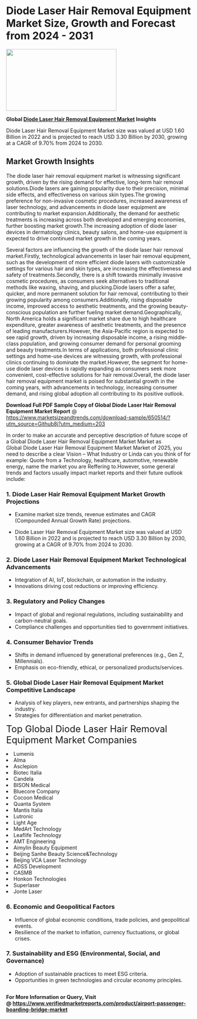 <H1>Diode Laser Hair Removal Equipment Market Size, Growth and Forecast from 2024 - 2031</H1><img class="aligncenter size-medium wp-image-584254" src="https://thirdeyenews.in/wp-content/uploads/2024/09/Global-Market-Research-300x168.jpeg" alt="" width="300" height="168" /><p><strong>Global&nbsp;<a href="https://www.marketsizeandtrends.com/download-sample/650514/?utm_source=Github8j?utm_medium=203">Diode Laser Hair Removal Equipment Market</a> Insights</strong></p><p>Diode Laser Hair Removal Equipment Market size was valued at USD 1.60 Billion in 2022 and is projected to reach USD 3.30 Billion by 2030, growing at a CAGR of 9.70% from 2024 to 2030.</p><p><h2>Market Growth Insights</h2> <p>The diode laser hair removal equipment market is witnessing significant growth, driven by the rising demand for effective, long-term hair removal solutions.Diode lasers are gaining popularity due to their precision, minimal side effects, and effectiveness on various skin types.The growing preference for non-invasive cosmetic procedures, increased awareness of laser technology, and advancements in diode laser equipment are contributing to market expansion.Additionally, the demand for aesthetic treatments is increasing across both developed and emerging economies, further boosting market growth.The increasing adoption of diode laser devices in dermatology clinics, beauty salons, and home-use equipment is expected to drive continued market growth in the coming years.</p> <p>Several factors are influencing the growth of the diode laser hair removal market.Firstly, technological advancements in laser hair removal equipment, such as the development of more efficient diode lasers with customizable settings for various hair and skin types, are increasing the effectiveness and safety of treatments.Secondly, there is a shift towards minimally invasive cosmetic procedures, as consumers seek alternatives to traditional methods like waxing, shaving, and plucking.Diode lasers offer a safer, quicker, and more permanent solution for hair removal, contributing to their growing popularity among consumers.Additionally, rising disposable income, improved access to aesthetic treatments, and the growing beauty-conscious population are further fueling market demand.Geographically, North America holds a significant market share due to high healthcare expenditure, greater awareness of aesthetic treatments, and the presence of leading manufacturers.However, the Asia-Pacific region is expected to see rapid growth, driven by increasing disposable income, a rising middle-class population, and growing consumer demand for personal grooming and beauty treatments.In terms of applications, both professional clinic settings and home-use devices are witnessing growth, with professional clinics continuing to dominate the market.However, the segment for home-use diode laser devices is rapidly expanding as consumers seek more convenient, cost-effective solutions for hair removal.Overall, the diode laser hair removal equipment market is poised for substantial growth in the coming years, with advancements in technology, increasing consumer demand, and rising global adoption all contributing to its positive outlook.<p><span class=""><strong>Download Full PDF Sample Copy of Global Diode Laser Hair Removal Equipment Market Report</strong> @ <a href="https://www.marketsizeandtrends.com/download-sample/650514/?utm_source=Github8j?utm_medium=203" target="_blank">https://www.marketsizeandtrends.com/download-sample/650514/?utm_source=Github8j?utm_medium=203</a></span></p><p>In order to make an accurate and perceptive description of future scope of a Global&nbsp;Diode Laser Hair Removal Equipment Market Market as Global&nbsp;Diode Laser Hair Removal Equipment Market Market of 2025, you need to describe a clear Vision &ndash; What Industry or Linda can you think of for example: Quote from a Technology, healthcare, automotive, renewable energy, name the market you are Reffering to.However, some general trends and factors usually impact market reports and their future outlook include:</p><h3>1.&nbsp;<strong>Diode Laser Hair Removal Equipment Market Growth Projections</strong></h3><ul><li>Examine market size trends, revenue estimates and CAGR (Compounded Annual Growth Rate) projections.</li><li><p>Diode Laser Hair Removal Equipment Market size was valued at USD 1.60 Billion in 2022 and is projected to reach USD 3.30 Billion by 2030, growing at a CAGR of 9.70% from 2024 to 2030.</p></li></ul><h3>2.&nbsp;<strong>Diode Laser Hair Removal Equipment Market Technological Advancements</strong></h3><ul><li>Integration of AI, IoT, blockchain, or automation in the industry.</li><li>Innovations driving cost reductions or improving efficiency.</li></ul><h3>3.&nbsp;<strong>Regulatory and Policy Changes</strong></h3><ul><li>Impact of global and regional regulations, including sustainability and carbon-neutral goals.</li><li>Compliance challenges and opportunities tied to government initiatives.</li></ul><h3>4.&nbsp;<strong>Consumer Behavior Trends</strong></h3><ul><li>Shifts in demand influenced by generational preferences (e.g., Gen Z, Millennials).</li><li>Emphasis on eco-friendly, ethical, or personalized products/services.</li></ul><h3>5.&nbsp;<strong>Global Diode Laser Hair Removal Equipment Market Competitive Landscape</strong></h3><ul><li>Analysis of key players, new entrants, and partnerships shaping the industry.</li><li>Strategies for differentiation and market penetration.</li></ul><p data-pm-slice="1 1 []"><span style="color: inherit; font-family: inherit; font-size: 25px;">Top Global Diode Laser Hair Removal Equipment Market Companies</span></p><div class="" data-test-id=""><p><li>Lumenis</li><li> Alma</li><li> Asclepion</li><li> Biotec Italia</li><li> Candela</li><li> BISON Medical</li><li> Bluecore Company</li><li> Cocoon Medical</li><li> Quanta System</li><li> Mantis Italia</li><li> Lutronic</li><li> Light Age</li><li> MedArt Technology</li><li> Leaflife Technology</li><li> AMT Engineering</li><li> Aimylin Beauty Equipment</li><li> Beijing Sanhe Beauty Science&Technology</li><li> Beijing VCA Laser Technology</li><li> ADSS Development</li><li> CASMB</li><li> Honkon Technologies</li><li> Superlaser</li><li> Jonte Laser</li></p></div><h3>6.&nbsp;<strong>Economic and Geopolitical Factors</strong></h3><ul><li>Influence of global economic conditions, trade policies, and geopolitical events.</li><li>Resilience of the market to inflation, currency fluctuations, or global crises.</li></ul><h3>7.&nbsp;<strong>Sustainability and ESG (Environmental, Social, and Governance)</strong></h3><ul><li>Adoption of sustainable practices to meet ESG criteria.</li><li>Opportunities in green technologies and circular economy principles.</li></ul><h2><strong style="font-size: 14px;">For More Information or Query, Visit @&nbsp;</strong><a style="background-color: #ffffff; font-size: 14px;" href="https://www.marketsizeandtrends.com/report/diode-laser-hair-removal-equipment-market/" target="_blank">https://www.verifiedmarketreports.com/product/airport-passenger-boarding-bridge-market</a></h2>